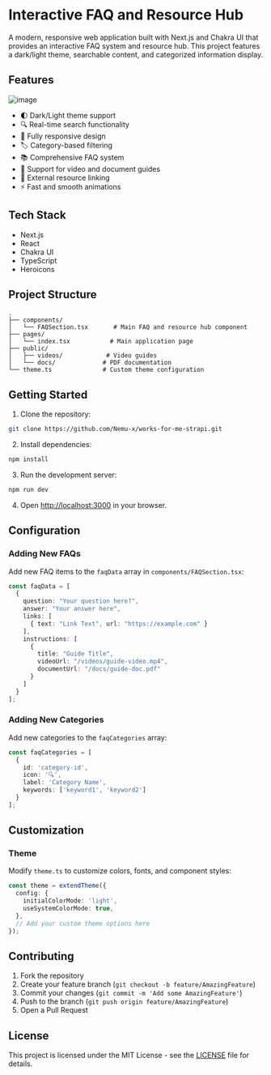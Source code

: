# Interactive FAQ and Resource Hub

A modern, responsive web application built with Next.js and Chakra UI that provides an interactive FAQ system and resource hub. This project features a dark/light theme, searchable content, and categorized information display.

## Features


![image](https://github.com/user-attachments/assets/714f9e0a-64d2-4d44-a2f1-9fac22426cdc)


- 🌓 Dark/Light theme support
- 🔍 Real-time search functionality
- 📱 Fully responsive design
- 🏷️ Category-based filtering
- 📚 Comprehensive FAQ system
- 🎥 Support for video and document guides
- 🔗 External resource linking
- ⚡ Fast and smooth animations

## Tech Stack

- Next.js
- React
- Chakra UI
- TypeScript
- Heroicons

## Project Structure

```
.
├── components/
│   └── FAQSection.tsx       # Main FAQ and resource hub component
├── pages/
│   └── index.tsx           # Main application page
├── public/
│   ├── videos/            # Video guides
│   └── docs/             # PDF documentation
└── theme.ts              # Custom theme configuration
```

## Getting Started

1. Clone the repository:
```bash
git clone https://github.com/Nemu-x/works-for-me-strapi.git
```

2. Install dependencies:
```bash
npm install
```

3. Run the development server:
```bash
npm run dev
```

4. Open [http://localhost:3000](http://localhost:3000) in your browser.

## Configuration

### Adding New FAQs

Add new FAQ items to the `faqData` array in `components/FAQSection.tsx`:

```typescript
const faqData = [
  {
    question: "Your question here?",
    answer: "Your answer here",
    links: [
      { text: "Link Text", url: "https://example.com" }
    ],
    instructions: [
      {
        title: "Guide Title",
        videoUrl: "/videos/guide-video.mp4",
        documentUrl: "/docs/guide-doc.pdf"
      }
    ]
  }
];
```

### Adding New Categories

Add new categories to the `faqCategories` array:

```typescript
const faqCategories = [
  {
    id: 'category-id',
    icon: '🔍',
    label: 'Category Name',
    keywords: ['keyword1', 'keyword2']
  }
];
```

## Customization

### Theme

Modify `theme.ts` to customize colors, fonts, and component styles:

```typescript
const theme = extendTheme({
  config: {
    initialColorMode: 'light',
    useSystemColorMode: true,
  },
  // Add your custom theme options here
});
```

## Contributing

1. Fork the repository
2. Create your feature branch (`git checkout -b feature/AmazingFeature`)
3. Commit your changes (`git commit -m 'Add some AmazingFeature'`)
4. Push to the branch (`git push origin feature/AmazingFeature`)
5. Open a Pull Request

## License

This project is licensed under the MIT License - see the [LICENSE](LICENSE) file for details. 
